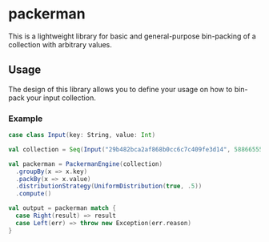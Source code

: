 # packerman
This is a lightweight library for basic and general-purpose bin-packing of a collection with arbitrary values.

## Usage
The design of this library allows you to define your usage on how to bin-pack your input collection.

### Example
```scala
case class Input(key: String, value: Int)

val collection = Seq(Input("29b482bca2af868b0cc6c7c409fe3d14", 588665550), Input("d724b748d259fa0f39a4ac776a86ad61", 1045661516), Input("df1662f0aed98c78c192654461afb6f6", 232359110))

val packerman = PackermanEngine(collection)
  .groupBy(x => x.key)
  .packBy(x => x.value)
  .distributionStrategy(UniformDistribution(true, .5))
  .compute()

val output = packerman match {
  case Right(result) => result
  case Left(err) => throw new Exception(err.reason)
}

```
